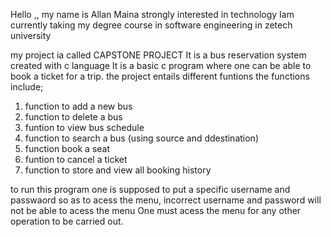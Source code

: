 Hello ,, my name is Allan Maina
strongly interested in technology
Iam currently taking my degree course in software engineering in zetech university

my project ia called CAPSTONE PROJECT
It is a bus reservation system created with c language
It is a basic c program where one can be able to book a ticket for a trip.
the project entails different funtions
the functions include;
1. function to add a new bus
2. function to delete a bus
3. funtion to view bus schedule
4. function to search a bus (using source and ddestination)
5. function book a seat
6. funtion to cancel a ticket
7. function to store and  view all booking history

to run this program one is supposed to put a specific username and passwaord so as to acess the menu, incorrect username and password will not be able to acess the menu
One must acess the menu for any other operation to be carried out.

<!---
ALLAN-029/ALLAN-029 is a ✨ special ✨ repository because its `README.md` (this file) appears on your GitHub profile.
You can click the Preview link to take a look at your changes.
--->
